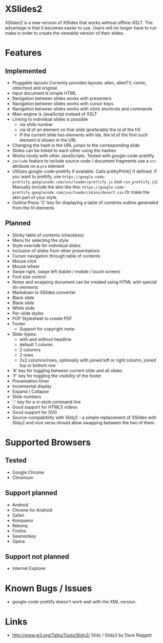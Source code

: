 # XSlides2

XSlides2 is a new version of XSlides that works without offline-XSLT.
The advantage is that it becomes easier to use.
Users will no longer have to run make in order to create the viewable version of their slides.

# Features

## Implemented
- Pluggable layouts
  Currently provides layouts: alien, alienTV, comic, oldschool and original.
- Input document is simple HTML
- Navigation between slides works with presenters
- Navigation between slides works with cursor keys
- Navigation between slides works with vi(m) shortcuts and commands
- Main engine is JavaScript instead of XSLT
- Linking to individual slides is possible
  - via slide number
  - via id of an element on that slide (preferably the id of the h1)
  - If the current slide has elements with ids, the id of the first such element is shown in the URL
- Changing the hash in the URL jumps to the corresponding slide
- Slides can be linked to each other using the hashes
- Works nicely with other JavaScripts.
  Tested with google-code-prettify.
- `include` feature to include source code / document fragments
  use a `src` attribute on a `pre` element
- Utilizes google-code-prettify if available.
  Calls prettyPrint() if defined.
  If you want to prettify, use `https://google-code-prettify.googlecode.com/svn/loader/prettify.js` (not `run_prettify.js`)
  Manually include the skin like this: `https://google-code-prettify.googlecode.com/svn/loader/skins/desert.css`
  Or make the skin part of your style.
- Outline
  Press 'C' key for displaying a table of contents outline generated from the h1 elements

## Planned
- Sticky table of contents (checkbox)
- Menu for selecting the style
- Style override for individual slides
- Inclusion of slides from other presentations
- Cursor navigation through table of contents
- Mouse click
- Mouse wheel
- Swipe right, swipe left (tablet / mobile / touch screen)
- Font size control
- Notes and wrapping document can be created using HTML with special div elements
- Markdown to XSlides converter
- Black slide
- Blank slide
- White slide
- Per-slide styles
- FOP Stylesheet to create PDF
- Footer
  - Support for copyright meta
- Slide-types:
  - with and without headline
  - default 1 column
  - 2 columns
  - 2 rows
  - 2x2 columns/rows, optionally with joined left or right column, joined top or bottom row
- 'A' key for toggling between current slide and all slides
- 'F' key for toggling the visibility of the footer
- Presentation timer
- Incremental display
- Expand / Collapse
- Slide numbers
- ':' key for a vi-style command line
- Good support for HTML5 videos
- Good support for SVG
- Source-compabitility with Slidy2 - a simple replacement of XSlides with Slidy2 and vice versa should allow swapping between the two of them.

# Supported Browsers

## Tested
- Google Chrome
- Chromium

## Support planned
- Android
- Chrome for Android
- Safari
- Konqueror
- Rekonq
- Firefox
- Seamonkey
- Opera

## Support not planned
- Internet Explorer

# Known Bugs / Issues
- google-code-prettify doesn't work well with the XML version.

# Links
- http://www.w3.org/Talks/Tools/Slidy2/ Slidy / Slidy2 by Dave Raggett
